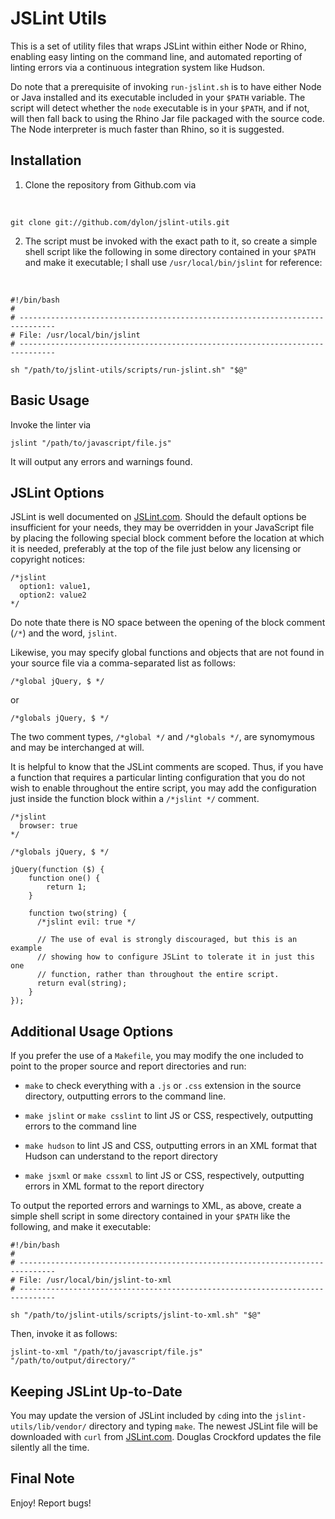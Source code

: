 JSLint Utils
============

This is a set of utility files that wraps JSLint within either Node or Rhino,
enabling easy linting on the command line, and automated reporting of linting
errors via a continuous integration system like Hudson.

Do note that a prerequisite of invoking `run-jslint.sh` is to have either Node
or Java installed and its executable included in your `$PATH` variable.  The
script will detect whether the `node` executable is in your `$PATH`, and if not,
will then fall back to using the Rhino Jar file packaged with the source code.
The Node interpreter is much faster than Rhino, so it is suggested.

Installation
------------

1. Clone the repository from Github.com via

&nbsp;

    git clone git://github.com/dylon/jslint-utils.git

2. The script must be invoked with the exact path to it, so create a simple
shell script like the following in some directory contained in your `$PATH` and
make it executable; I shall use `/usr/local/bin/jslint` for reference:

&nbsp;

    #!/bin/bash
    #
    # ------------------------------------------------------------------------------
    # File: /usr/local/bin/jslint
    # ------------------------------------------------------------------------------

    sh "/path/to/jslint-utils/scripts/run-jslint.sh" "$@"

Basic Usage
-----------

Invoke the linter via

    jslint "/path/to/javascript/file.js"

It will output any errors and warnings found.

JSLint Options
--------------

JSLint is well documented on [JSLint.com](http://jslint.com/lint.html).  Should
the default options be insufficient for your needs, they may be overridden in
your JavaScript file by placing the following special block comment before the
location at which it is needed, preferably at the top of the file just below any
licensing or copyright notices:

    /*jslint
      option1: value1,
      option2: value2
    */

Do note thate there is NO space between the opening of the block comment (`/*`)
and the word, `jslint`.

Likewise, you may specify global functions and objects that are not found in
your source file via a comma-separated list as follows:

    /*global jQuery, $ */

or

    /*globals jQuery, $ */

The two comment types, `/*global */` and `/*globals */`, are synomymous and may
be interchanged at will.

It is helpful to know that the JSLint comments are scoped.  Thus, if you have a
function that requires a particular linting configuration that you do not wish
to enable throughout the entire script, you may add the configuration just
inside the function block within a `/*jslint */` comment.

    /*jslint
      browser: true
    */

    /*globals jQuery, $ */

    jQuery(function ($) {
        function one() {
            return 1;
        }

        function two(string) {
          /*jslint evil: true */

          // The use of eval is strongly discouraged, but this is an example
          // showing how to configure JSLint to tolerate it in just this one
          // function, rather than throughout the entire script.
          return eval(string);
        }
    });

Additional Usage Options
------------------------

If you prefer the use of a `Makefile`, you may modify the one included to point
to the proper source and report directories and run:

*   `make` to check everything with a `.js` or `.css` extension in the
    source directory, outputting errors to the command line.

*   `make jslint` or `make csslint` to lint JS or CSS, respectively,
    outputting errors to the command line

*   `make hudson` to lint JS and CSS, outputting errors in an XML format
    that Hudson can understand to the report directory

*   `make jsxml` or `make cssxml` to lint JS or CSS, respectively, outputting
    errors in XML format to the report directory

To output the reported errors and warnings to XML, as above, create a simple
shell script in some directory contained in your `$PATH` like the following, and
make it executable:

    #!/bin/bash
    #
    # ------------------------------------------------------------------------------
    # File: /usr/local/bin/jslint-to-xml
    # ------------------------------------------------------------------------------

    sh "/path/to/jslint-utils/scripts/jslint-to-xml.sh" "$@"

Then, invoke it as follows:

    jslint-to-xml "/path/to/javascript/file.js" "/path/to/output/directory/"

Keeping JSLint Up-to-Date
-------------------------

You may update the version of JSLint included by `cd`ing into the
`jslint-utils/lib/vendor/` directory and typing `make`.  The newest JSLint file
will be downloaded with `curl` from [JSLint.com](http://www.jslint.com).
Douglas Crockford updates the file silently all the time.

Final Note
----------
Enjoy!  Report bugs!

